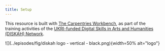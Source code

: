 ```yaml
---
title: Setup
---
```


This resource is built with [The Carpentries Workbench](https://carpentries.github.io/sandpaper-docs/), as part of the training activities of the [UKRI-funded Digital Skills in Arts and Humanities (DISKAH) Network](https://www.culturedigitalskills.org). 

![](../episodes/fig/diskah logo - vertical - black.png){width=50% alt="logo"}
